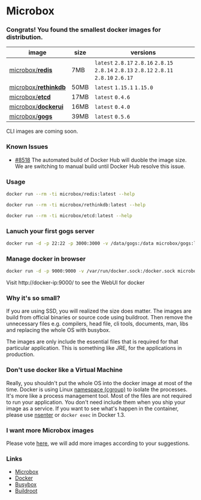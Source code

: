 # **Microbox**

### Congrats! You found the smallest docker images for distribution.


|image|size|versions|
|-----|--------|-----|
|[microbox/**redis**](https://registry.hub.docker.com/u/microbox/redis/)|7MB | `latest` `2.8.17` `2.8.16` `2.8.15` `2.8.14` `2.8.13` `2.8.12` `2.8.11` `2.8.10` `2.6.17`| 
|[microbox/**rethinkdb**](https://registry.hub.docker.com/u/microbox/rethinkdb/)|50MB |`latest` `1.15.1` `1.15.0`| 
|[microbox/**etcd**](https://registry.hub.docker.com/u/microbox/etcd/)|17MB |`latest` `0.4.6`| 
|[microbox/**dockerui**](https://registry.hub.docker.com/u/microbox/dockerui/)|16MB |`latest` `0.4.0`| 
|[microbox/**gogs**](https://registry.hub.docker.com/u/microbox/gogs/)|39MB |`latest` `0.5.6`| 


CLI images are coming soon.


### Known Issues

- [#8518](https://github.com/docker/docker/issues/8518) The automated build of Docker Hub will duoble the image size.
We are switching to manual build until Docker Hub resolve this issue.


### Usage


```bash
docker run --rm -ti microbox/redis:latest --help
```


```bash
docker run --rm -ti microbox/rethinkdb:latest --help
```

```bash
docker run --rm -ti microbox/etcd:latest --help
```

### Lanuch your first gogs server

```bash
docker run -d -p 22:22 -p 3000:3000 -v /data/gogs:/data microbox/gogs:latest --name gogs
```

### Manage docker in browser

```bash
docker run -d -p 9000:9000 -v /var/run/docker.sock:/docker.sock microbox/dockerui
```

Visit http://docker-ip:9000/ to see the WebUI for docker

### Why it's so small?
If you are using SSD, you will realized the size does matter. The images are build from official binaries or source code using buildroot. Then remove the unnecessary files e.g. compilers, head file, cli tools, documents, man, libs and replacing the whole OS with busybox.

The images are only include the essential files that is required for that particular application. This is something like JRE, for the applications in production.


### Don't use docker like a Virtual Machine
Really, you shouldn't put the whole OS into the docker image at most of the time. Docker is using Linux [namespace (cgroup)](http://en.wikipedia.org/wiki/Cgroups) to isolate the processes. It's more like a process management tool. Most of the files are not required to run your application. You don't need include them when you ship your image as a service. If you want to see what's happen in the container, please use [nsenter](https://github.com/jpetazzo/nsenter) or `docker exec` in Docker 1.3.


### I want more **Microbox** images
Please vote [here](https://github.com/microbox/microbox.github.io/issues), we will add more images according to your suggestions.


### Links

- [Microbox](http://microbox.io/)
- [Docker](http://docker.io)
- [Busybox](http://busybox.net)
- [Buildroot](http://buildroot.uclibc.org)


